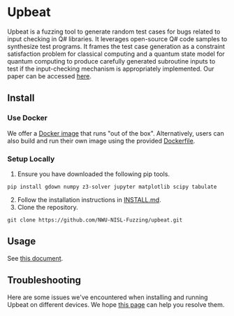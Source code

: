 # Upbeat

Upbeat is a fuzzing tool to generate random test cases for bugs related to input checking in Q# libraries. It leverages open-source Q# code samples to synthesize test programs. It frames the test case generation as a constraint satisfaction problem for classical computing and a quantum state model for quantum computing to produce carefully generated subroutine inputs to test if the input-checking mechanism is appropriately implemented.
Our paper can be accessed [here](docs/issta24main-p424-p-45a796a548-80293-final.pdf).

## Install

### Use Docker

We offer a [Docker image](https://hub.docker.com/repository/docker/weucodee/upbeat/general) that runs "out of the box".  Alternatively, users can also build and run their own image using the provided [Dockerfile](Dockerfile). 

### Setup Locally

1. Ensure you have downloaded the following pip tools.
```
pip install gdown numpy z3-solver jupyter matplotlib scipy tabulate
```
2. Follow the installation instructions in [INSTALL.md](docs/INSTALL.md).
3. Clone the repository.
```
git clone https://github.com/NWU-NISL-Fuzzing/upbeat.git
```

## Usage

See [this document](AE.md).

## Troubleshooting

Here are some issues we've encountered when installing and running Upbeat on different devices. We hope [this page](docs/CommonIssues.md) can help you resolve them.
